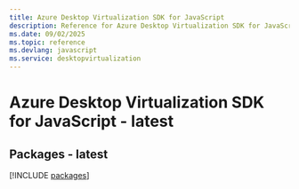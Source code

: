 ```yaml
---
title: Azure Desktop Virtualization SDK for JavaScript
description: Reference for Azure Desktop Virtualization SDK for JavaScript
ms.date: 09/02/2025
ms.topic: reference
ms.devlang: javascript
ms.service: desktopvirtualization
---
```

# Azure Desktop Virtualization SDK for JavaScript - latest
## Packages - latest
[!INCLUDE [packages](desktop-virtualization-index.md)]